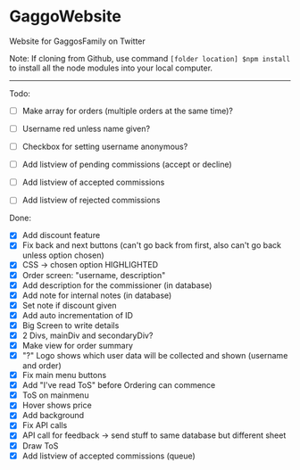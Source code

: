 # GaggoWebsite
Website for GaggosFamily on Twitter

Note: If cloning from Github, use command 
`[folder location] $npm install`
to install all the node modules into your local computer.

---

Todo: 
- [ ] Make array for orders (multiple orders at the same time)?

- [ ] Username red unless name given? 
- [ ] Checkbox for setting username anonymous?

- [ ] Add listview of pending commissions (accept or decline)
- [ ] Add listview of accepted commissions
- [ ] Add listview of rejected commissions

Done:
- [x] Add discount feature
- [x] Fix back and next buttons (can't go back from first, also can't go back unless option chosen)
- [x] CSS -> chosen option HIGHLIGHTED
- [x] Order screen: "username, description" 
- [x] Add description for the commissioner (in database)
- [x] Add note for internal notes (in database)
- [x] Set note if discount given
- [x] Add auto incrementation of ID 
- [x] Big Screen to write details
- [x] 2 Divs, mainDiv and secondaryDiv?
- [x] Make view for order summary
- [x] "?" Logo shows which user data will be collected and shown (username and order)
- [x] Fix main menu buttons
- [x] Add "I've read ToS" before Ordering can commence
- [x] ToS on mainmenu
- [x] Hover shows price
- [x] Add background
- [x] Fix API calls
- [x] API call for feedback -> send stuff to same database but different sheet
- [x] Draw ToS
- [x] Add listview of accepted commissions (queue)